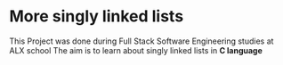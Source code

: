 # More singly linked lists

This Project was done during Full Stack Software Engineering studies at ALX school The aim is to learn about singly linked lists in **C language**
